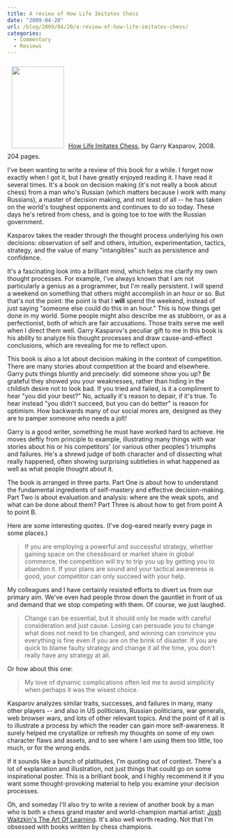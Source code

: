 ```yaml
---
title: A review of How Life Imitates Chess
date: "2009-04-20"
url: /blog/2009/04/20/a-review-of-how-life-imitates-chess/
categories:
  - Commentary
  - Reviews
---
```

<p><a href="{{< amz 1596913878 >}}"><img style="margin: 10px" src="/media/2009/04/how-life-imitates-chess.jpg" alt="" title="how-life-imitates-chess" width="120" height="187" class="alignleft size-full wp-image-1017" /><a href="{{< amz 1596913878 >}}">How Life Imitates Chess</a>, by Garry Kasparov, 2008.  204 pages.</p>

<p>I've been wanting to write a review of this book for a while.  I forget now exactly when I got it, but I have greatly enjoyed reading it.   I have read it several times.  It's a book on decision making (it's not really a book about chess) from a man who's Russian (which matters because I work with many Russians), a master of decision making, and not least of all -- he has taken on the world's toughest opponents and continues to do so today.  These days he's retired from chess, and is going toe to toe with the Russian government.</p>

<p>Kasparov takes the reader through the thought process underlying his own decisions: observation of self and others, intuition, experimentation, tactics, strategy, and the value of many "intangibles" such as persistence and confidence.</p>

<p>It's a fascinating look into a brilliant mind, which helps me clarify my own thought processes.  For example, I've always known that I am not particularly a genius as a programmer, but I'm really persistent.  I will spend a weekend on something that others might accomplish in an hour or so.  But that's not the point: the point is that I <strong>will</strong> spend the weekend, instead of just saying "someone else could do this in an hour."  This is how things get done in my world.  Some people might also describe me as stubborn, or as a perfectionist, both of which are fair accusations.  Those traits serve me well when I direct them well.  Garry Kasparov's peculiar gift to me in this book is his ability to analyze his thought processes and draw cause-and-effect conclusions, which are revealing for me to reflect upon.</p>

<p>This book is also a lot about decision making in the context of competition.  There are many stories about competition at the board and elsewhere.  Garry puts things bluntly and precisely: did someone show you up?  Be grateful they showed you your weaknesses, rather than hiding in the childish desire not to look bad.  If you tried and failed, is it a compliment to hear "you did your best?"  No, actually it's reason to depair, if it's true.  To hear instead "you didn't succeed, but you can do better" is reason for optimism.  How backwards many of our social mores are, designed as they are to pamper someone who needs a jolt!</p>

<p>Garry is a good writer, something he must have worked hard to achieve.  He moves deftly from principle to example, illustrating many things with war stories about his or his competitors' (or various other peoples') triumphs and failures.  He's a shrewd judge of both character and of dissecting what really happened, often showing surprising subtleties in what happened as well as what people thought about it.</p>

<p>The book is arranged in three parts.  Part One is about how to understand the fundamental ingredients of self-mastery and effective decision-making.  Part Two is about evaluation and analysis: where are the weak spots, and what can be done about them?  Part Three is about how to get from point A to point B.</p>

<p>Here are some interesting quotes.  (I've dog-eared nearly every page in some places.)</p>

<blockquote><p>If you are employing a powerful and successful strategy, whether gaining space on the chessboard or market share in global commerce, the competition will try to trip you up by getting you to abandon it.  If your plans are sound and your tactical awareness is good, your competitor can only succeed with your help.</p></blockquote>

<p>My colleagues and I have certainly resisted efforts to divert us from our primary aim.  We've even had people throw down the gauntlet in front of us and demand that we stop competing with them.  Of course, we just laughed.</p>

<blockquote><p>Change can be essential, but it should only be made with careful consideration and just cause.  Losing can persuade you to change what does not need to be changed, and winning can convince you everything is fine even if you are on the brink of disaster.  If you are quick to blame faulty strategy and change it all the time, you don't really have any strategy at all.</p></blockquote>

<p>Or how about this one:</p>

<blockquote><p>My love of dynamic complications often led me to avoid simplicity when perhaps it was the wisest choice.</p></blockquote>

<p>Kasparov analyzes similar traits, successes, and failures in many, many other players -- and also in US politicians, Russian politicians, war generals, web browser wars, and lots of other relevant topics.  And the point of it all is to illustrate a process by which the reader can gain more self-awareness.  It surely helped me crystallize or refresh my thoughts on some of my own character flaws and assets, and to see where I am using them too little, too much, or for the wrong ends.</p>

<p>If it sounds like a bunch of platitudes, I'm quoting out of context.  There's a lot of explanation and illustration, not just things that could go on some inspirational poster.  This is a brilliant book, and I highly recommend it if you want some thought-provoking material to help you examine your decision processes.</p>

<p>Oh, and someday I'll also try to write a review of another book by a man who is both a chess grand master and world-champion martial artist: <a href="{{< amz 0743277465 >}}">Josh Waitzkin's The Art Of Learning</a>.  It's also well worth reading.  Not that I'm obsessed with books written by chess champions.</p>


